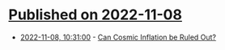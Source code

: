 # [Published on 2022-11-08](index.md)

* [2022-11-08, 10:31:00](https://soylentnews.org/article.pl?sid=22/11/07/1358255&from=rss) - [Can Cosmic Inflation be Ruled Out?](https://soylentnews.org/article.pl?sid=22/11/07/1358255&from=rss)
